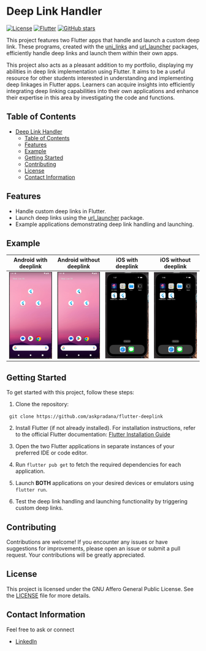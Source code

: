 # Deep Link Handler

[![License](https://img.shields.io/badge/license-GNU%20AGPLv3-blue.svg)](LICENSE)
[![Flutter](https://img.shields.io/badge/Flutter-%E2%9D%A4-9cf.svg)](https://flutter.dev)
[![GitHub stars](https://img.shields.io/github/stars/askpradana/flutter-deeplink)](https://github.com/askpradana/flutter-deeplink/stargazers)


This project features two Flutter apps that handle and launch a custom deep link. These programs, created with the [uni_links](https://pub.dev/packages/uni_links) and [url_launcher](https://pub.dev/packages/url_launcher) packages, efficiently handle deep links and launch them within their own apps.

This project also acts as a pleasant addition to my portfolio, displaying my abilities in deep link implementation using Flutter. It aims to be a useful resource for other students interested in understanding and implementing deep linkages in Flutter apps. Learners can acquire insights into efficiently integrating deep linking capabilities into their own applications and enhance their expertise in this area by investigating the code and functions.

## Table of Contents
- [Deep Link Handler](#deep-link-handler)
  - [Table of Contents](#table-of-contents)
  - [Features](#features)
  - [Example](#example)
  - [Getting Started](#getting-started)
  - [Contributing](#contributing)
  - [License](#license)
  - [Contact Information](#contact-information)

## Features

- Handle custom deep links in Flutter.
- Launch deep links using the [url_launcher](https://pub.dev/packages/url_launcher) package.
- Example applications demonstrating deep link handling and launching.

## Example

| Android with deeplink | Android without deeplink | iOS with deeplink | iOS without deeplink |
|-------|-------|-------|-------|
| ![Android with deeplink](media/androidwithdeeplink.gif) | ![Android without deeplink](media/androidwithoutdeeplink.gif) | ![iOS with deeplink](media/ioswithdeeplink.gif) | ![iOS without deeplink](media/ioswithoutdeeplink.gif) |


## Getting Started

To get started with this project, follow these steps:

1. Clone the repository:

``` git clone https://github.com/askpradana/flutter-deeplink```

2. Install Flutter (if not already installed). For installation instructions, refer to the official Flutter documentation: [Flutter Installation Guide](https://flutter.dev/docs/get-started/install)

3. Open the two Flutter applications in separate instances of your preferred IDE or code editor.

4. Run `flutter pub get` to fetch the required dependencies for each application.

5. Launch **BOTH** applications on your desired devices or emulators using `flutter run`.

6. Test the deep link handling and launching functionality by triggering custom deep links.

## Contributing

Contributions are welcome! If you encounter any issues or have suggestions for improvements, please open an issue or submit a pull request. Your contributions will be greatly appreciated.

## License

This project is licensed under the GNU Affero General Public License. See the [LICENSE](LICENSE.txt) file for more details.

## Contact Information
Feel free to ask or connect
- [LinkedIn](https://www.linkedin.com/in/nfldyprdn/)
